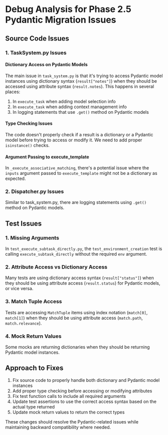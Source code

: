 # Debug Analysis for Phase 2.5 Pydantic Migration Issues

## Source Code Issues

### 1. TaskSystem.py Issues

#### Dictionary Access on Pydantic Models
The main issue in `task_system.py` is that it's trying to access Pydantic model instances using dictionary syntax (`result["notes"]`) when they should be accessed using attribute syntax (`result.notes`). This happens in several places:

1. In `execute_task` when adding model selection info
2. In `execute_task` when adding context management info
3. In logging statements that use `.get()` method on Pydantic models

#### Type Checking Issues
The code doesn't properly check if a result is a dictionary or a Pydantic model before trying to access or modify it. We need to add proper `isinstance()` checks.

#### Argument Passing to execute_template
In `_execute_associative_matching`, there's a potential issue where the `inputs` argument passed to `execute_template` might not be a dictionary as expected.

### 2. Dispatcher.py Issues

Similar to task_system.py, there are logging statements using `.get()` method on Pydantic models.

## Test Issues

### 1. Missing Arguments
In `test_execute_subtask_directly.py`, the `test_environment_creation` test is calling `execute_subtask_directly` without the required `env` argument.

### 2. Attribute Access vs Dictionary Access
Many tests are using dictionary access syntax (`result["status"]`) when they should be using attribute access (`result.status`) for Pydantic models, or vice versa.

### 3. Match Tuple Access
Tests are accessing `MatchTuple` items using index notation (`match[0]`, `match[1]`) when they should be using attribute access (`match.path`, `match.relevance`).

### 4. Mock Return Values
Some mocks are returning dictionaries when they should be returning Pydantic model instances.

## Approach to Fixes

1. Fix source code to properly handle both dictionary and Pydantic model instances
2. Add proper type checking before accessing or modifying attributes
3. Fix test function calls to include all required arguments
4. Update test assertions to use the correct access syntax based on the actual type returned
5. Update mock return values to return the correct types

These changes should resolve the Pydantic-related issues while maintaining backward compatibility where needed.
